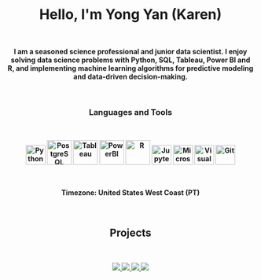 <p>
  <h1 align="center"><b>Hello, I'm Yong Yan (Karen) </h1>
</p>

<br />

<p align="center">I am a seasoned science professional and junior data scientist. I enjoy solving data science problems with Python, SQL, Tableau, Power BI and R, and implementing machine learning algorithms for predictive modeling and data-driven decision-making. </p>
<br />

<p>
<h3 align="center"> Languages and Tools</h3>
</p>
<br />
<p align="center">
<img alt="Python" width="40px" src="https://user-images.githubusercontent.com/25181517/183423507-c056a6f9-1ba8-4312-a350-19bcbc5a8697.png" />
<img alt="PostgreSQL" width="50px" height="50px" src="https://user-images.githubusercontent.com/25181517/117208740-bfb78400-adf5-11eb-97bb-09072b6bedfc.png" />
<img alt="Tableau" width="50px" src="https://github.com/KarenZ2023/KarenZ2023_AboutMe/blob/main/Images/Tableau_logo.png" />
<img alt="PowerBI" width="50px" src="https://github.com/KarenZ2023/KarenZ2023_AboutMe/blob/main/Images/PowerBI_logo2.jpg" />
<img alt="R" width="50px" src="https://github.com/KarenZ2023/KarenZ2023_AboutMe/blob/main/Images/R_logo.png" />
<img alt="Jupyter Notebook" width="40px" src="https://user-images.githubusercontent.com/25181517/183914128-3fc88b4a-4ac1-40e6-9443-9a30182379b7.png" />
<img alt="Microsoft Azure" width="40px" src="https://user-images.githubusercontent.com/25181517/183911544-95ad6ba7-09bf-4040-ac44-0adafedb9616.png" />
<img alt="Visual Studio Code" width="40px" src="https://user-images.githubusercontent.com/25181517/192108891-d86b6220-e232-423a-bf5f-90903e6887c3.png" />
<img alt="Git" width="40px" src="https://user-images.githubusercontent.com/25181517/192108372-f71d70ac-7ae6-4c0d-8395-51d8870c2ef0.png" />

   </p>
<br />

<p align="center">
Timezone: United States West Coast (PT)
</p>
<br />

<h2 align="center">Projects</h2>
<br />

<p align="center">
<a href="https://github.com/KarenZ2023/Sephora_product_analysis.git">
  <img align="" src="https://readme-stats.clckblog.space/api/pin/?username=KarenZ2023&repo=Sephora_product_analysis" />
</a>
<a href="https://github.com/KarenZ2023/churn_analysis.git">
  <img align="" src="https://readme-stats.clckblog.space/api/pin/?username=KarenZ2023&repo=churn_analysis" />
</a>
<a href="https://github.com/KarenZ2023/marketing_AB_test.git">
  <img align="" src="https://readme-stats.clckblog.space/api/pin/?username=KarenZ2023&repo=marketing_AB_test" />
</a>
<a href="https://github.com/KarenZ2023/bankruptcy_prediction.git">
  <img align="" src="https://readme-stats.clckblog.space/api/pin/?username=KarenZ2023&repo=bankruptcy_prediction" />
</a>

</a>
</p>

 
